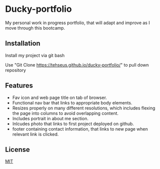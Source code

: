 
# Ducky-portfolio

My personal work in progress portfolio, that will adapt and improve as I move through this bootcamp.


## Installation

Install my project via git bash

Use "Git Clone https://tehseus.github.io/ducky-portfolio/" to pull down repository

    
## Features

- Fav icon and web page title on tab of browser.
- Functional nav bar that links to appropriate body elements.
- Resizes properly on many different resolutions, which includes flexing the page into columns to avoid overlapping content.
- Includes portrait in about me section.
- Inlcudes photo that links to first project deployed on github.
- footer containing contact information, that links to new page when relevant link is clicked.


## License

[MIT](https://choosealicense.com/licenses/mit/)

